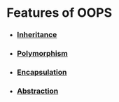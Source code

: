 # Features of OOPS

- ###    [Inheritance](./Inheritance/)
- ###    [Polymorphism](./Polymorphism/)
- ###    [Encapsulation](./Encapsulation/)
- ###    [Abstraction](./Abstraction/)
